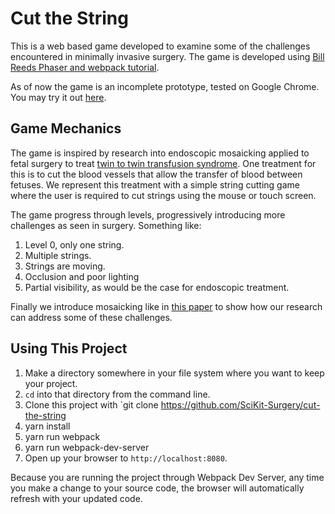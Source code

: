 # Cut the String

This is a web based game developed to examine some of the challenges encountered in minimally invasive surgery. The game is developed using [Bill Reeds Phaser and webpack tutorial](https://snowbillr.github.io/blog/2018-04-09-a-modern-web-development-setup-for-phaser-3/).

As of now the game is an incomplete prototype, tested on Google Chrome. You may try it out [here](https://scikit-surgery.github.io/cut-the-string/).

## Game Mechanics

The game is inspired by research into endoscopic mosaicking applied to fetal surgery to 
treat [twin to twin transfusion syndrome](https://en.wikipedia.org/wiki/Twin-to-twin_transfusion_syndrome). One treatment for this is to cut the blood vessels that allow the transfer of blood between fetuses. We represent this treatment with a simple string cutting game where the user is required to cut strings using the mouse or touch screen. 

The game progress through levels, progressively introducing more challenges as seen in surgery. Something like:

1. Level 0, only one string.
1. Multiple strings.
1. Strings are moving. 
1. Occlusion and poor lighting
1. Partial visibility, as would be the case for endoscopic treatment.

Finally we introduce mosaicking like in [this paper](https://discovery.ucl.ac.uk/id/eprint/1495954/) to show how our research can address some of these challenges. 

## Using This Project

1. Make a directory somewhere in your file system where you want to keep your project.
1. `cd` into that directory from the command line.
1. Clone this project with `git clone https://github.com/SciKit-Surgery/cut-the-string
1. yarn install
1. yarn run webpack
1. yarn run webpack-dev-server
1. Open up your browser to `http://localhost:8080`.

Because you are running the project through Webpack Dev Server, any time you make a change to your source code, the browser will automatically refresh with your updated code.
